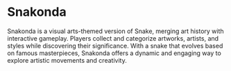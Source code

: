 # Snakonda
Snakonda is a visual arts-themed version of Snake, merging art history with interactive gameplay. Players collect and categorize artworks, artists, and styles while discovering their significance. With a snake that evolves based on famous masterpieces, Snakonda offers a dynamic and engaging way to explore artistic movements and creativity.
